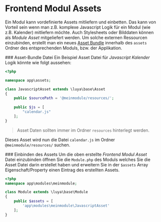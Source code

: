 Frontend Modul Assets
=========================
Ein Modul kann vordefinierte Assets mitliefern und einbetten. Das kann von Vorteil sein wenn man z.B. komplexe Javascript Logik für ein Modul (wie z.B. Kalender) mitliefern möchte. Auch Stylesheets oder Bilddaten können als *Module Asset* mitgeliefert werden. Um solche externen Ressourcen einzubinden, erstellt man ein neues [Asset Bundle](app-assets.md) innerhalb des `assets` Ordner des entsprechenden Moduls, bzw. der Applikation.

### Asset-Bundle Datei
Ein Beispiel Asset Datei für *Javascript Kalender* Logik könnte wie folgt aussehen:

```php
<?php

namespace app\assets;

class JavascriptAsset extends \luya\base\Asset
{
    public $sourcePath = '@meinmodule/resources/';
    
    public $js = [
        "calendar.js"
    ];
}
```

> Asset Daten sollten immer im Ordner `resources` hinterlegt werden.

Dieses Asset wird nun die Datei `calendar.js` im Ordner `@meinmodule/resources/` suchen.

### Einbinden des Assets
Um die oben erstellte *Frontend Modul Asset* Datei einzubinden öffnen Sie die `Module.php` des Moduls welches Sie die Asset Datei darin erstellet haben und erweitern Sie in der `$assets` Array Eigenschaft/Property einen Eintrag des erstellten Assets.

```php
<?php
namespace app\modules\meinmodule;

class Module extends \luya\base\Module
{    
    public $assets = [
        'app\modules\meinmodule\JavascriptAsset'
    ];
}
```
